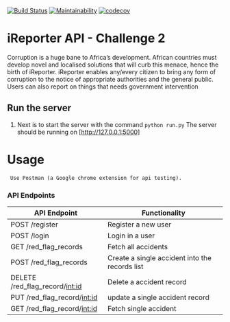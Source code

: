 [![Build Status](https://travis-ci.com/bafiam/iRepoter-api.svg?branch=develop)](https://travis-ci.com/bafiam/iRepoter-api)
[![Maintainability](https://api.codeclimate.com/v1/badges/7da98dcd5b7420e1ad71/maintainability)](https://codeclimate.com/github/bafiam/iRepoter-api/maintainability)
[![codecov](https://codecov.io/gh/bafiam/iRepoter-api/branch/develop/graph/badge.svg)](https://codecov.io/gh/bafiam/iRepoter-api)

# iReporter API - Challenge 2
Corruption is a huge bane to Africa’s development. African countries must develop novel and
localised solutions that will curb this menace, hence the birth of iReporter. iReporter enables
any/every citizen to bring any form of corruption to the notice of appropriate authorities and the
general public. Users can also report on things that needs government intervention

## Run the server
1. Next is to start the server with the command `python run.py`
       The server should be running on [http://127.0.0.1:5000]
       
# Usage
     Use Postman (a Google chrome extension for api testing).
     
### API Endpoints
| API Endpoint | Functionality |
| -----------  | ------------- |
| POST /register |  Register a new user |
| POST /login |  Login in a user |
| GET /red_flag_records |  Fetch all accidents |
| POST /red_flag_records |  Create a single accident into the records list|
| DELETE /red_flag_record/<int:id> |  Delete a accident record |
| PUT /red_flag_record/<int:id> |  update a single accident record |
| GET /red_flag_record/<int:id> |  Fetch single accident |

